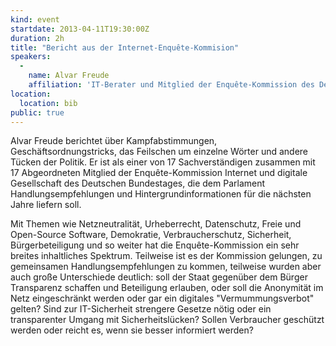 ```yaml
---
kind: event
startdate: 2013-04-11T19:30:00Z
duration: 2h
title: "Bericht aus der Internet-Enquête-Kommision"
speakers:
  -
    name: Alvar Freude
    affiliation: 'IT-Berater und Mitglied der Enquête-Kommission des Deutschen Bundestags "Internet und digitale Gesellschaft"'
location:
  location: bib
public: true
---
```

Alvar Freude berichtet über Kampfabstimmungen, Geschäftsordnungstricks,
das Feilschen um einzelne Wörter und andere Tücken der Politik. Er ist
als einer von 17 Sachverständigen zusammen mit 17 Abgeordneten Mitglied
der Enquête-Kommission Internet und digitale Gesellschaft des Deutschen
Bundestages, die dem Parlament Handlungsempfehlungen und
Hintergrundinformationen für die nächsten Jahre liefern soll.

Mit Themen wie Netzneutralität, Urheberrecht, Datenschutz, Freie und
Open-Source Software, Demokratie, Verbraucherschutz, Sicherheit,
Bürgerbeteiligung und so weiter hat die Enquête-Kommission ein sehr
breites inhaltliches Spektrum. Teilweise ist es der Kommission gelungen,
zu gemeinsamen Handlungsempfehlungen zu kommen, teilweise wurden aber
auch große Unterschiede deutlich: soll der Staat gegenüber dem Bürger
Transparenz schaffen und Beteiligung erlauben, oder soll die Anonymität
im Netz eingeschränkt werden oder gar ein digitales "Vermummungsverbot"
gelten? Sind zur IT-Sicherheit strengere Gesetze nötig oder ein
transparenter Umgang mit Sicherheitslücken? Sollen Verbraucher geschützt
werden oder reicht es, wenn sie besser informiert werden?
